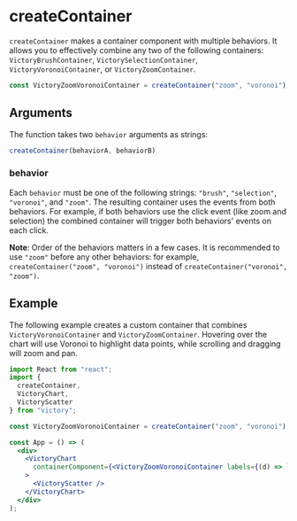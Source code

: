 # createContainer

`createContainer` makes a container component with multiple behaviors. It allows you to effectively
combine any two of the following containers: `VictoryBrushContainer`,
`VictorySelectionContainer`, `VictoryVoronoiContainer`, or `VictoryZoomContainer`.

```js
const VictoryZoomVoronoiContainer = createContainer("zoom", "voronoi");
```

## Arguments

The function takes two `behavior` arguments as strings:

```js
createContainer(behaviorA, behaviorB)
```

### behavior

Each `behavior` must be one of the following strings: `"brush"`, `"selection"`, `"voronoi"`, and `"zoom"`.
The resulting container uses the events from both behaviors.
For example, if both behaviors use the click event (like zoom and selection) the combined container
will trigger both behaviors' events on each click.

**Note**: Order of the behaviors matters in a few cases.
It is recommended to use `"zoom"` before any other behaviors: for example,
`createContainer("zoom", "voronoi")` instead of `createContainer("voronoi", "zoom")`.

## Example

The following example creates a custom container that combines `VictoryVoronoiContainer` and
`VictoryZoomContainer`. Hovering over the chart will use Voronoi to highlight data points,
while scrolling and dragging will zoom and pan.

```jsx
import React from "react";
import {
  createContainer,
  VictoryChart,
  VictoryScatter
} from "victory";

const VictoryZoomVoronoiContainer = createContainer("zoom", "voronoi");

const App = () => (
  <div>
    <VictoryChart
      containerComponent={<VictoryZoomVoronoiContainer labels={(d) => `y: ${d.y}`} />}
    >
      <VictoryScatter />
    </VictoryChart>
  </div>
);
```
